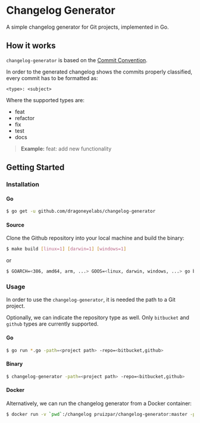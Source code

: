 # Changelog Generator

A simple changelog generator for Git projects, implemented in Go.

## How it works

`changelog-generator` is based on the [Commit Convention](https://gist.github.com/stephenparish/9941e89d80e2bc58a153).

In order to the generated changelog shows the commits properly classified, every commit has to be formatted as:

```
<type>: <subject>
```

Where the supported types are:

- feat
- refactor
- fix
- test
- docs

> **Example:** feat: add new functionality 

## Getting Started

### Installation

#### Go

```bash
$ go get -u github.com/dragoneyelabs/changelog-generator
```

#### Source

Clone the Github repository into your local machine and build the binary:

```bash
$ make build [linux=1] [darwin=1] [windows=1]
```

or

```bash
$ GOARCH=<386, amd64, arm, ...> GOOS=<linux, darwin, windows, ...> go build -o bin/changelog-generator github.com/dragoneyelabs/changelog-generator
```

### Usage

In order to use the `changelog-generator`, it is needed the path to a Git project.

Optionally, we can indicate the repository type as well. Only `bitbucket` and `github` types are currently supported.

#### Go

```bash
$ go run *.go -path=<project path> -repo=<bitbucket,github>
```

#### Binary

```bash
$ changelog-generator -path=<project path> -repo=<bitbucket,github>
```

#### Docker

Alternatively, we can run the changelog generator from a Docker container:

```bash
$ docker run -v `pwd`:/changelog pruizpar/changelog-generator:master -path=/changelog -repo=github
```
